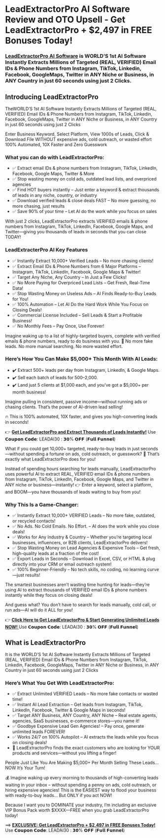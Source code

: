 # LeadExtractorPro AI Software Review and OTO Upsell -  Get LeadExtractorPro + $2,497 in FREE Bonuses Today!

### [LeadExtractorPro AI Software](https://jvupsell.com/2025/02/leadextractorpro-ai-software/) is WORLD’S 1st AI Software Instantly Extracts Millions of Targeted (REAL, VERIFIED) Email IDs & Phone Numbers from Instagram, TikTok, Linkedin, Facebook, GoogleMaps, Twitter in ANY Niche or Business, in ANY Country in just 60 seconds using just 2 Clicks.


## Introducing LeadExtractorPro 
TheWORLD’S 1st AI Software Instantly Extracts Millions of Targeted (REAL, VERIFIED) Email IDs & Phone Numbers from Instagram, TikTok, Linkedin, Facebook, GoogleMaps, Twitter in ANY Niche or Business, in ANY Country in just 60 seconds using just 2 Clicks

Enter Business Keyword, Select Platform, View 1000s of Leads, Click & Download File WITHOUT expensive ads, cold outreach, or wasted effort 100% Automated, 10X Faster and Zero Guesswork

### What you can do with LeadExtractorPro:
- ✅ Extract email IDs & phone numbers from Instagram, TikTok, LinkedIn, Facebook, Google Maps, Twitter & More
- ✅ Stop wasting money on cold ads, outdated lead lists, and overpriced agencies
- ✅ Find HOT buyers instantly – Just enter a keyword & extract thousands of leads in any niche, country, or industry
- ✅ Download verified leads & close deals FAST – No more guessing, no more chasing, just results
- ✅ Save 90% of your time – Let AI do the work while you focus on sales

With just 2 clicks, LeadExtractorPro extracts VERIFIED emails & phone numbers from Instagram, TikTok, LinkedIn, Facebook, Google Maps, and Twitter—giving you thousands of leads in seconds that you can close TODAY!

### LeadExtracterPro AI Key Features
- ✅ Instantly Extract 10,000+ Verified Leads – No more chasing clients!
- ✅ Extract Email IDs & Phone Numbers from 6 Major Platforms – Instagram, TikTok, LinkedIn, Facebook, Google Maps & Twitter!
- ✅ Target Any Niche, Any Country – In Just a Few Clicks!
- ✅ No More Paying for Overpriced Lead Lists – Get Fresh, Real-Time Data!
- ✅ Stop Wasting Money on Useless Ads – AI Finds Ready-to-Buy Leads for You!
- ✅ 100% Automation – Let AI Do the Hard Work While You Focus on Closing Deals!
- ✅ Commercial License Included – Sell Leads & Start a Profitable Business!
- ✅ No Monthly Fees – Pay Once, Use Forever!

Imagine waking up to a list of highly-targeted buyers, complete with verified emails & phone numbers, ready to do business with you.
🚫 No more fake leads. No more manual searching. No more wasted effort.

### Here’s How You Can Make $5,000+ This Month With AI Leads:

- ✔️ Extract 500+ leads per day from Instagram, LinkedIn, & Google Maps.
- ✔️ Sell each batch of leads for $500–$2,000.
- ✔️ Land just 5 clients at $1,000 each, and you’ve got a $5,000+ per month business!

Imagine pulling in consistent, passive income—without running ads or chasing clients.
That’s the power of AI-driven lead selling!

🔥 This is 100% automated, 10X faster, and gives you high-converting leads in seconds!

👉 [**Get LeadExtractorPro and Extract Thousands of Leads Instantly!**](https://warriorplus.com/o2/a/lqtdts4/0)
Use 𝗖𝗼𝘂𝗽𝗼𝗻 𝗖𝗼𝗱𝗲: LEADAI30 : 𝟯𝟬% 𝗢𝗙𝗙 (𝗙𝘂𝗹𝗹 𝗙𝘂𝗻𝗻𝗲𝗹)

What if you could get 10,000+ targeted, ready-to-buy leads in just seconds—without spending a fortune on ads, cold outreach, or guesswork?
🚀 That’s exactly what LeadExtractorPro does for you!

Instead of spending hours searching for leads manually, LeadExtractorPro uses powerful AI to extract REAL, VERIFIED email IDs & phone numbers from Instagram, TikTok, LinkedIn, Facebook, Google Maps, and Twitter in ANY niche or business—instantly!
👉 Enter a keyword, select a platform, and BOOM—you have thousands of leads waiting to buy from you!

### Why This Is a Game-Changer:
- ✅ Instantly Extract 10,000+ VERIFIED Leads – No more fake, outdated, or recycled contacts!
- ✅ No Ads. No Cold Emails. No Effort. – AI does the work while you close deals!
- ✅ Works for Any Industry & Country – Whether you’re targeting local businesses, influencers, or B2B clients, LeadExtractorPro delivers!
- ✅ Stop Wasting Money on Lead Agencies & Expensive Tools – Get fresh, high-quality leads at a fraction of the cost!
- ✅ Export Leads in Seconds – Download in Excel, CSV, or HTML & plug directly into your CRM or email outreach system!
- ✅ 100% Beginner-Friendly – No tech skills, no coding, no learning curve—just results!

The smartest businesses aren’t wasting time hunting for leads—they’re using AI to extract thousands of VERIFIED email IDs & phone numbers instantly while they focus on closing deals!

And guess what? You don’t have to search for leads manually, cold call, or run ads—AI will do it ALL for you!

👉 [**Click Here to Get LeadExtractorPro & Start Generating Unlimited Leads NOW!** ](https://warriorplus.com/o2/a/lqtdts4/0)
Use 𝗖𝗼𝘂𝗽𝗼𝗻 𝗖𝗼𝗱𝗲: LEADAI30 : 𝟯𝟬% 𝗢𝗙𝗙 (𝗙𝘂𝗹𝗹 𝗙𝘂𝗻𝗻𝗲𝗹)

## What is LeadExtractorPro
It is the  WORLD’S 1st AI Software Instantly Extracts Millions of Targeted (REAL, VERIFIED) Email IDs & Phone Numbers from Instagram, TikTok, Linkedin, Facebook, GoogleMaps, Twitter in ANY Niche or Business, in ANY Country in just 60 seconds using just 2 Clicks

### Here’s What You Get With LeadExtractorPro:
- ✅ Extract Unlimited VERIFIED Leads – No more fake contacts or wasted time!
- ✅ Instant AI Lead Extraction – Get leads from Instagram, TikTok, LinkedIn, Facebook, Twitter & Google Maps in seconds!
- ✅ Target ANY Business, ANY Country, ANY Niche – Real estate agents, agencies, SaaS businesses, e-commerce stores—you name it!
- ✅ Goodbye Expensive Lead Gen Agencies! – Pay once, generate unlimited leads FOREVER!
- ✅ Works 24/7 on 100% Autopilot – AI extracts the leads while you focus on closing deals!
- 🎯 LeadExtractorPro finds the exact customers who are looking for YOUR products and services—without you lifting a finger!

People Just Like You Are Making $5,000+ Per Month Selling These Leads… NOW It’s Your Turn!

💰 Imagine waking up every morning to thousands of high-converting leads waiting in your inbox – without spending a penny on ads, cold outreach, or hiring expensive agencies!
This is the EASIEST way to flood your business with ready-to-buy leads… But ONLY if you act NOW!

Because I want you to DOMINATE your industry, I’m including an exclusive VIP Bonus Pack worth $XXXX—FREE when you grab LeadExtractorPro today!

==>  [**EXCLUSIVE: Get LeadExtractorPro + $2,497 in FREE Bonuses Today!**](https://warriorplus.com/o2/a/lqtdts4/0)
Use 𝗖𝗼𝘂𝗽𝗼𝗻 𝗖𝗼𝗱𝗲: LEADAI30 : 𝟯𝟬% 𝗢𝗙𝗙 (𝗙𝘂𝗹𝗹 𝗙𝘂𝗻𝗻𝗲𝗹)




